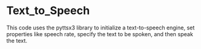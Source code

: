# Text_to_Speech
This code uses the pyttsx3 library to initialize a text-to-speech engine, set properties like speech rate, specify the text to be spoken, and then speak the text. 
